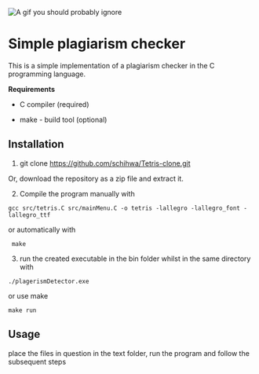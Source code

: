 
![A gif you should probably ignore](https://media.giphy.com/media/xT5LMTff7lN1riPLXi/giphy.gif)


# Simple plagiarism checker 

This is a simple implementation of a plagiarism checker in the C programming language.

**Requirements**

* C compiler (required)

* make - build tool (optional)


## Installation

1) git clone https://github.com/schihwa/Tetris-clone.git

Or, download the repository as a zip file and extract it.

2) Compile the program manually with

```gcc src/tetris.C src/mainMenu.C -o tetris -lallegro -lallegro_font -lallegro_ttf```

or automatically with

``` make```

3) run the created executable in the bin folder whilst in the same directory with 

```./plagerismDetector.exe```

or use make 

```make run```


## Usage
place the files in question in the text folder, run the program and follow the subsequent steps 
